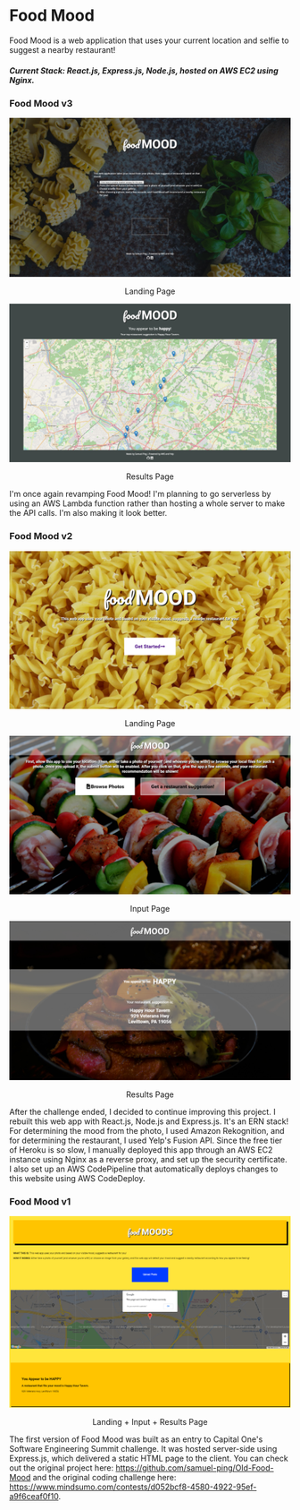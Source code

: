 # Food Mood

Food Mood is a web application that uses your current location and selfie to suggest a nearby restaurant!

##### Current Stack: React.js, Express.js, Node.js, hosted on AWS EC2 using Nginx.

### Food Mood v3

![version 3, view1](./screenshots/food-mood-v3-screenshot1.png)

<div align="center">Landing Page</div>

![version 3, view2](./screenshots/food-mood-v3-screenshot2.png)

<div align="center">Results Page</div>

I'm once again revamping Food Mood! I'm planning to go serverless by using an AWS Lambda function rather than hosting a whole server to make the API calls. I'm also making it look better.

### Food Mood v2

![version 2, view1](./screenshots/food-mood-v2-screenshot1.png)

<div align="center">Landing Page</div>

![version 2, view2](./screenshots/food-mood-v2-screenshot2.png)

<div align="center">Input Page</div>

![version 2, view3](./screenshots/food-mood-v2-screenshot3.png)

<div align="center">Results Page</div>

After the challenge ended, I decided to continue improving this project. I rebuilt this web app with React.js, Node.js and Express.js. It's an ERN stack! For determining the mood from the photo, I used Amazon Rekognition, and for determining the restaurant, I used Yelp's Fusion API. Since the free tier of Heroku is so slow, I manually deployed this app through an AWS EC2 instance using Nginx as a reverse proxy, and set up the security certificate. I also set up an AWS CodePipeline that automatically deploys changes to this website using AWS CodeDeploy.

### Food Mood v1

![version 1, view1](./screenshots/food-mood-v1-screenshot1.png)

<div align="center">Landing + Input + Results Page</div>

The first version of Food Mood was built as an entry to Capital One's Software Engineering Summit challenge. It was hosted server-side using Express.js, which delivered a static HTML page to the client. You can check out the original project here: https://github.com/samuel-ping/Old-Food-Mood and the original coding challenge here: https://www.mindsumo.com/contests/d052bcf8-4580-4922-95ef-a9f6ceaf0f10.
